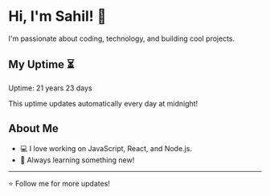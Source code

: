 # Hi, I'm Sahil! 👋

I'm passionate about coding, technology, and building cool projects.

## My Uptime ⏳
Uptime: 21 years 23 days

This uptime updates automatically every day at midnight!

## About Me
- 💻 I love working on JavaScript, React, and Node.js.
- 🎯 Always learning something new!

---

⭐️ Follow me for more updates!
